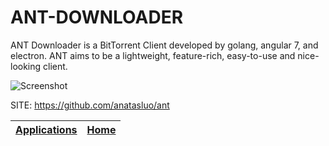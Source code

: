 # ANT-DOWNLOADER

 ANT Downloader is a BitTorrent Client developed by golang, angular 7, and electron. ANT aims to be a lightweight, feature-rich, easy-to-use and nice-looking client.
 
 ![Screenshot](https://appimage.github.io/database/ANT_Downloader/screenshot.png)
 
 SITE: https://github.com/anatasluo/ant

 | [Applications](https://portable-linux-apps.github.io/apps.html) | [Home](https://portable-linux-apps.github.io)
 | --- | --- |
